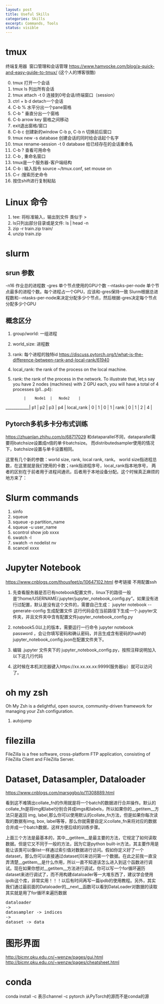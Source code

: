 ```yaml
---
layout: post
title: Useful Skills
categories: Skills
excerpt: Commands, Tools
status: visible
---
```


# tmux
终端复用器  窗口管理和会话管理
https://www.hamvocke.com/blog/a-quick-and-easy-guide-to-tmux/
(这个人的博客很酷)

0. tmux 打开一个会话
1. tmux ls 列出所有会话
2. tmux attach -t 0 连接到0号会话/终端窗口（session）
3. ctrl + b d detach一个会话
4. C-b % 水平分出一个pane窗格
5. C-b " 垂直分出一个窗格
6. C-b arrow key 窗格之间移动
7. exit退出窗格/窗口
8. C-b c 创建新的window C-b p, C-b n 切换前后窗口
9. tmux new -s database 创建会话的同时给会话起个名字
10. tmux rename-session -t 0 database 给已经存在的会话重命名
11. C-b ? 查看可用命令
12. C-b , 重命名窗口
13. tmux是一个服务器-客户端结构
14. C-b : 输入指令 source ~/tmux.conf, set mouse on
15. C-r :搜索历史命令
16. 按住shift进行复制粘贴

# Linux 命令
1. tee: 将标准输入，输出到文件 类似于 >
2. ls只列出部分目录或是文件: ls | head -n
3. zip -r train.zip train/
4. unzip train.zip

# slurm
## srun 参数
-n16 作业总的进程数
-gres 单个节点使用的GPU个数
--ntasks-per-node 单个节点最多的进程个数。每个进程占一个GPU，应该和-gres保持一致
Slurm根据总进程数和--ntasks-per-node来决定分配多少个节点，然后根据-gres决定每个节点分配多少个GPU

## 概念区分
1. group/world: 一组进程
2. world_size: 进程数
3. rank: 每个进程的独特id
https://discuss.pytorch.org/t/what-is-the-difference-between-rank-and-local-rank/61940
4. local_rank: the rank of the process on the local machine.
5. rank: the rank of the process in the network.
To illustrate that, let;s say you have 2 nodes (machines) with 2 GPU each, you will have a total of 4 processes (p1…p4):

            |    Node1  |   Node2    |
____________| p1 |  p2  |  p3  |  p4 |
local_rank  | 0  |   1  |  0   |   1 |
rank        | 0  |   1  |  2   |   4 |

## Pytorch多机多卡分布式训练
https://zhuanlan.zhihu.com/p/68717029
和dataparallel不同，dataparallel需要将batchsize设置成n倍的单卡batchsize。
而distributedsampler使用的情况下，batchsize设置与单卡设置相同。

这里有几个新的参数：world size, rank, local rank, rank。
world size指进程总数，在这里就是我们使用的卡数；rank指进程序号，local_rank指本地序号，
两者的区别在于前者用于进程间通讯，后者用于本地设备分配。这个时候真正麻烦的地方来了：

# Slurm commands
1. sinfo
2. squeue
3. squeue -p partition_name
4. squeue -u user_name
4. scontrol show job xxxx
5. swatch -l
5. swatch -n nodelist nv
6. scancel xxxx

# Jupyter Notebook
https://www.cnblogs.com/thousfeet/p/10647102.html
参考链接 不用配置ssh

1. 先查看服务器是否已有notebook配置文件，linux下的路径一般是“/home/USERNAME/.jupyter/jupyter_notebook_config.py”。如果没有进行过配置，默认是没有这个文件的，需要自己生成：
jupyter notebook --generate-config
生成配置文件
这行代码会在当前路径下生成一个.jupyter文件夹，并且文件夹中含有配置文件jupyter_notebook_config.py

2. notebook5.0以上的版本，需要运行一行命令 jupyter notebook password ，会让你填写密码和确认密码，并且生成含有密码的hash的jupyter_notebook_config.json在配置文件夹下。

3. 编辑 .jupyter 文件夹下的 jupyter_notebook_config.py，按照注释说明加入以下这几行代码

4. 这时候在本机浏览器键入https://xx.xx.xx.xx:9999(服务器ip）就可以访问了。

# oh my zsh
Oh My Zsh is a delightful, open source, community-driven framework for managing your Zsh configuration.

1. autojump

# filezilla
FileZilla is a free software, cross-platform FTP application, consisting of FileZilla Client and FileZilla Server.


# Dataset, Datasampler, Dataloader
https://www.cnblogs.com/marsggbo/p/11308889.html


看到这不难猜出collate_fn的作用就是将一个batch的数据进行合并操作。默认的collate_fn是将img和label分别合并成imgs和labels，所以如果你的__getitem__方法只是返回 img, label,那么你可以使用默认的collate_fn方法，但是如果你每次读取的数据有img, box, label等等，那么你就需要自定义collate_fn来将对应的数据合并成一个batch数据，这样方便后续的训练步骤。

上面三个方法是最基本的，其中__getitem__是最主要的方法，它规定了如何读取数据。但是它又不同于一般的方法，因为它是python built-in方法，其主要作用是能让该类可以像list一样通过索引值对数据进行访问。假如你定义好了一个dataset，那么你可以直接通过dataset[0]来访问第一个数据。在此之前我一直没弄清楚__getitem__是什么作用，所以一直不知道该怎么进入到这个函数进行调试。现在如果你想对__getitem__方法进行调试，你可以写一个for循环遍历dataset来进行调试了，而不用构建dataloader等一大堆东西了，建议学会使用ipdb这个库，非常实用！！！以后有时间再写一篇ipdb的使用教程。另外，其实我们通过最前面的Dataloader的__next__函数可以看到DataLoader对数据的读取其实就是用了for循环来遍历数据

<pre>
dataloader
->
datasampler -> indices
->
dataset -> data
</pre>

# 图形界面

http://bicmr.pku.edu.cn/~wenzw/pages/gui.html
http://bicmr.pku.edu.cn/~wenzw/pages/cheatsheet.html

# conda
conda install -c 表示channel
-c pytorch 从PyTorch的源而不是conda的源
